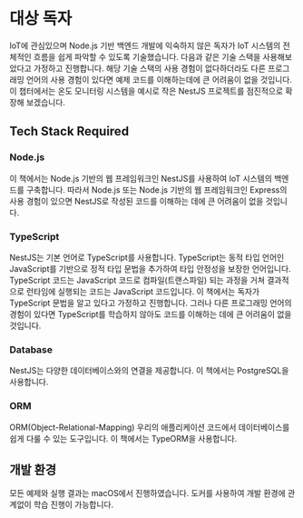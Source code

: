 # 대상 독자
IoT에 관심있으며 Node.js 기반 백엔드 개발에 익숙하지 않은 독자가 IoT 시스템의 전체적인 흐름을 쉽게 파악할 수 있도록 기술했습니다. 다음과 같은 기술 스택을 사용해보았다고 가정하고 진행합니다. 해당 기술 스택의 사용 경험이 없다하더라도 다른 프로그래밍 언어의 사용 경험이 있다면 예제 코드를 이해하는데에 큰 어려움이 없을 것입니다.
이 챕터에서는 온도 모니터링 시스템을 예시로 작은 NestJS 프로젝트를 점진적으로 확장해 보겠습니다.

## Tech Stack Required

### Node.js
이 책에서는 Node.js 기반의 웹 프레임워크인 NestJS를 사용하여 IoT 시스템의 백엔드를 구축합니다. 따라서 Node.js 또는 Node.js 기반의 웹 프레임워크인 Express의 사용 경험이 있으면 NestJS로 작성된 코드를 이해하는 데에 큰 어려움이 없을 것입니다.


### TypeScript
NestJS는 기본 언어로 TypeScript를 사용합니다. TypeScript는 동적 타입 언어인 JavaScript를 기반으로 정적 타입 문법을 추가하여 타입 안정성을 보장한 언어입니다. TypeScript 코드는 JavaScript 코드로 컴파일(트랜스파일) 되는 과정을 거쳐 결과적으로 런타임에 실행되는 코드는 JavaScript 코드입니다.
이 책에서는 독자가 TypeScript 문법을 알고 있다고 가정하고 진행합니다. 그러나 다른 프로그래밍 언어의 경험이 있다면 TypeScript를 학습하지 않아도 코드를 이해하는 데에 큰 어려움이 없을 것입니다.


### Database
NestJS는 다양한 데이터베이스와의 연결을 제공합니다. 이 책에서는 PostgreSQL을 사용합니다.

### ORM
ORM(Object-Relational-Mapping) 우리의 애플리케이션 코드에서 데이터베이스를 쉽게 다룰 수 있는 도구입니다. 이 책에서는 TypeORM을 사용합니다.


## 개발 환경
모든 예제와 실행 결과는 macOS에서 진행하였습니다. 도커를 사용하여 개발 환경에 관계없이 학습 진행이 가능합니다.
